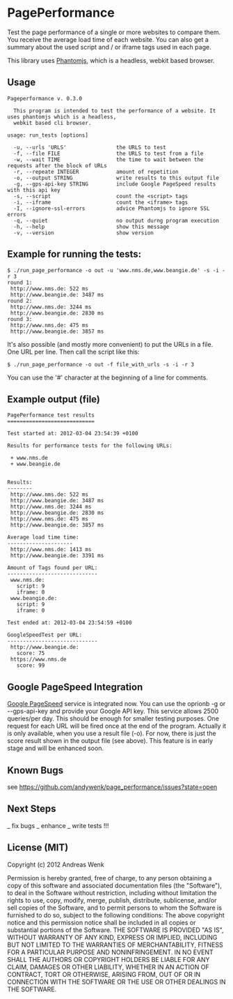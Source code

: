 PagePerformance
===============

Test the page performance of a single or more websites to compare them. You receive
the average load time of each website. You can also get a summary about the used script 
and / or iframe tags used in each page. 

This library uses [Phantomjs](http://code.google.com/p/phantomjs/ "Phantomjs"), which is a 
headless, webkit based browser.

Usage
-----

    Pageperformance v. 0.3.0

      This program is intended to test the performance of a website. It uses phantomjs which is a headless,
      webkit based cli browser. 

    usage: run_tests [options]

      -u, --urls 'URLS'                the URLS to test
      -f, --file FILE                  the URLS to test from a file
      -w, --wait TIME                  the time to wait between the requests after the block of URLs
      -r, --repeate INTEGER            amount of repetition
      -o, --output STRING              write results to this output file
      -g, --gps-api-key STRING         include Google PageSpeed results with this api key
      -s, --script                     count the <script> tags
      -i, --iframe                     count the <iframe> tags
      -I, --ignore-ssl-errors          advice Phantomjs to ignore SSL errors
      -q, --quiet                      no output durng program execution
      -h, --help                       show this message
      -v, --version                    show version

Example for running the tests:
------------------------------

    $ ./run_page_performance -o out -u 'www.nms.de,www.beangie.de' -s -i -r 3
    round 1:
     http://www.nms.de: 522 ms
     http://www.beangie.de: 3487 ms
    round 2:
     http://www.nms.de: 3244 ms
     http://www.beangie.de: 2830 ms
    round 3:
     http://www.nms.de: 475 ms
     http://www.beangie.de: 3857 ms

It's also possible (and mostly more convenient) to put the URLs in a file. One URL per line. Then call the script like this:

    $ ./run_page_performance -o out -f file_with_urls -s -i -r 3

You can use the '#' character at the beginning of a line for comments.

Example output (file)
---------------------

    PagePerformance test results
    ============================

    Test started at: 2012-03-04 23:54:39 +0100

    Results for performance tests for the following URLs:

     + www.nms.de
     + www.beangie.de


    Results:
    --------
     http://www.nms.de: 522 ms
     http://www.beangie.de: 3487 ms
     http://www.nms.de: 3244 ms
     http://www.beangie.de: 2830 ms
     http://www.nms.de: 475 ms
     http://www.beangie.de: 3857 ms

    Average load time time:
    ---------------------
     http://www.nms.de: 1413 ms
     http://www.beangie.de: 3391 ms

    Amount of Tags found per URL:
    -----------------------------
     www.nms.de:
       script: 9
       iframe: 0
     www.beangie.de:
       script: 9
       iframe: 0

    Test ended at: 2012-03-04 23:54:59 +0100

    GoogleSpeedTest per URL:
    -----------------------------
     http://www.beangie.de:
       score: 75
     https://www.nms.de
       score: 99


Google PageSpeed Integration
----------------------------

[Google PageSpeed](https://developers.google.com/speed/pagespeed/service, "Google PageSpeed") service is integrated now.
You can use the oprionb -g or --gps-api-key and provide your Google API key. This service allows 2500 queries/per day. 
This should be enough for smaller testing purposes. One request for each URL will be fired once at the end of the 
program. Actually it is only available, when you use a result file (-o). For now, there is just the score result shown
in the output file (see above). This feature is in early stage and will be enhanced soon.  

Known Bugs
----------

see https://github.com/andywenk/page_performance/issues?state=open

Next Steps
----------

_ fix bugs
_ enhance
_ write tests !!!

License (MIT)
-------------

Copyright (c) 2012 Andreas Wenk

Permission is hereby granted, free of charge, to any person obtaining a copy of this software and associated documentation files (the "Software"), to deal in the Software without restriction, including without limitation the rights to use, copy, modify, merge, publish, distribute, sublicense, and/or sell copies of the Software, and to permit persons to whom the Software is furnished to do so, subject to the following conditions:
The above copyright notice and this permission notice shall be included in all copies or substantial portions of the Software.
THE SOFTWARE IS PROVIDED "AS IS", WITHOUT WARRANTY OF ANY KIND, EXPRESS OR IMPLIED, INCLUDING BUT NOT LIMITED TO THE WARRANTIES OF MERCHANTABILITY, FITNESS FOR A PARTICULAR PURPOSE AND NONINFRINGEMENT. IN NO EVENT SHALL THE AUTHORS OR COPYRIGHT HOLDERS BE LIABLE FOR ANY CLAIM, DAMAGES OR OTHER LIABILITY, WHETHER IN AN ACTION OF CONTRACT, TORT OR OTHERWISE, ARISING FROM, OUT OF OR IN CONNECTION WITH THE SOFTWARE OR THE USE OR OTHER DEALINGS IN THE SOFTWARE.

